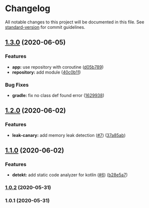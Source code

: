 # Changelog

All notable changes to this project will be documented in this file. See [standard-version](https://github.com/conventional-changelog/standard-version) for commit guidelines.

## [1.3.0](https://github.com/mcauto/todolist-android/compare/v1.2.0...v1.3.0) (2020-06-05)


### Features

* **app:** use repository with coroutine ([d05b789](https://github.com/mcauto/todolist-android/commit/d05b789ec388a2ae1a2ba74586482cfbf6f436eb))
* **repository:** add module ([40c0b11](https://github.com/mcauto/todolist-android/commit/40c0b1174d9cafa06178b0d65f21e05d1a09f585))


### Bug Fixes

* **gradle:** fix no class def found error ([1629938](https://github.com/mcauto/todolist-android/commit/1629938029413093a1a0c1b2813588c98a85e974))

## [1.2.0](https://github.com/mcauto/todolist-android/compare/v1.1.0...v1.2.0) (2020-06-02)


### Features

* **leak-canary:** add memory leak detection ([#7](https://github.com/mcauto/todolist-android/issues/7)) ([37a85ab](https://github.com/mcauto/todolist-android/commit/37a85ab176e407c2076adfdc08a3f28389b0182b))

## [1.1.0](https://github.com/mcauto/todolist-android/compare/v1.0.2...v1.1.0) (2020-06-02)


### Features

* **detekt:** add static code analyzer for kotlin ([#6](https://github.com/mcauto/todolist-android/issues/6)) ([b28e5a7](https://github.com/mcauto/todolist-android/commit/b28e5a7f602ff7742760a5fa6849fb6a57f5c1e2))

### [1.0.2](https://github.com/mcauto/todolist-android/compare/v1.0.1...v1.0.2) (2020-05-31)

### 1.0.1 (2020-05-31)
